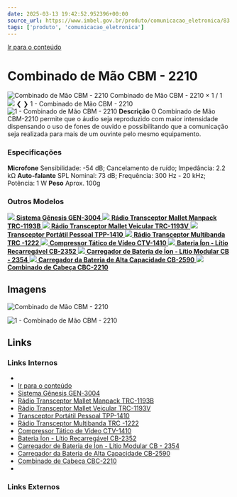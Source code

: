 ```yaml
---
date: 2025-03-13 19:42:52.952396+00:00
source_url: https://www.imbel.gov.br/produto/comunicacao_eletronica/83
tags: ['produto', 'comunicacao_eletronica']
---
```


[](https://www.imbel.gov.br/produto/comunicacao_eletronica/83)
[Ir para o conteúdo](https://www.imbel.gov.br/produto/comunicacao_eletronica/83#conteudo)
# Combinado de Mão CBM - 2210
![Combinado de Mão CBM - 2210](https://www.imbel.gov.br/storage/produto/83-1680689417.png)
Combinado de Mão CBM - 2210
×
1 / 1
![](https://www.imbel.gov.br/storage/produto/83-1680689417.png)
❮ ❯
1 - Combinado de Mão CBM - 2210 
![1 - Combinado de Mão CBM - 2210 ](https://www.imbel.gov.br/storage/produto/83-1680689417.png)
**Descrição**
O Combinado de Mão CBM-2210 permite que o áudio seja reproduzido com maior intensidade dispensando o uso de fones de ouvido e possibilitando que a comunicação seja realizada para mais de um ouvinte pelo mesmo equipamento.
### Especificações
**Microfone**
Sensibilidade: -54 dB; Cancelamento de ruído; Impedância: 2.2 kΩ
**Auto-falante**
SPL Nominal: 73 dB; Frequência: 300 Hz - 20 kHz; Potência: 1 W
**Peso**
Aprox. 100g
### Outros Modelos
[ ![](https://www.imbel.gov.br/storage/produto/102-1690912325.png) **Sistema Gênesis GEN-3004** ](https://www.imbel.gov.br/produto/comunicacao_eletronica/102)
[ ![](https://www.imbel.gov.br/storage/produto/67-1690907932.png) **Rádio Transceptor Mallet Manpack TRC-1193B** ](https://www.imbel.gov.br/produto/comunicacao_eletronica/67)
[ ![](https://www.imbel.gov.br/storage/produto/68-1690907089.png) **Rádio Transceptor Mallet Veicular TRC-1193V** ](https://www.imbel.gov.br/produto/comunicacao_eletronica/68)
[ ![](https://www.imbel.gov.br/storage/produto/63-1680606513.png) **Transceptor Portátil Pessoal TPP-1410** ](https://www.imbel.gov.br/produto/comunicacao_eletronica/63)
[ ![](https://www.imbel.gov.br/storage/produto/70-1680608575.png) **Rádio Transceptor Multibanda TRC -1222** ](https://www.imbel.gov.br/produto/comunicacao_eletronica/70)
[ ![](https://www.imbel.gov.br/storage/produto/64-1680606780.png) **Compressor Tático de Vídeo CTV-1410** ](https://www.imbel.gov.br/produto/comunicacao_eletronica/64)
[ ![](https://www.imbel.gov.br/storage/produto/71-1680609926.png) **Bateria Íon - Lítio Recarregável CB-2352** ](https://www.imbel.gov.br/produto/comunicacao_eletronica/71)
[ ![](https://www.imbel.gov.br/storage/produto/73-1680610498.png) **Carregador de Bateria de Íon - Lítio Modular CB - 2354** ](https://www.imbel.gov.br/produto/comunicacao_eletronica/73)
[ ![](https://www.imbel.gov.br/storage/produto/76-1680611455.png) **Carregador da Bateria de Alta Capacidade CB-2590** ](https://www.imbel.gov.br/produto/comunicacao_eletronica/76)
[ ![](https://www.imbel.gov.br/storage/produto/82-1680615184.png) **Combinado de Cabeça CBC-2210** ](https://www.imbel.gov.br/produto/comunicacao_eletronica/82)
[ ](https://www.imbel.gov.br/produto/comunicacao_eletronica/83#home)


## Imagens

![Combinado de Mão CBM - 2210](https://www.imbel.gov.br/storage/produto/83-1680689417.png)

![1 - Combinado de Mão CBM - 2210 ](https://www.imbel.gov.br/storage/produto/83-1680689417.png)



## Links

### Links Internos

- [](https://www.imbel.gov.br/produto/comunicacao_eletronica/83)
- [Ir para o conteúdo](https://www.imbel.gov.br/produto/comunicacao_eletronica/83#conteudo)
- [Sistema Gênesis GEN-3004](https://www.imbel.gov.br/produto/comunicacao_eletronica/102)
- [Rádio Transceptor Mallet Manpack TRC-1193B](https://www.imbel.gov.br/produto/comunicacao_eletronica/67)
- [Rádio Transceptor Mallet Veicular TRC-1193V](https://www.imbel.gov.br/produto/comunicacao_eletronica/68)
- [Transceptor Portátil Pessoal TPP-1410](https://www.imbel.gov.br/produto/comunicacao_eletronica/63)
- [Rádio Transceptor Multibanda TRC -1222](https://www.imbel.gov.br/produto/comunicacao_eletronica/70)
- [Compressor Tático de Vídeo CTV-1410](https://www.imbel.gov.br/produto/comunicacao_eletronica/64)
- [Bateria Íon - Lítio Recarregável CB-2352](https://www.imbel.gov.br/produto/comunicacao_eletronica/71)
- [Carregador de Bateria de Íon - Lítio Modular CB - 2354](https://www.imbel.gov.br/produto/comunicacao_eletronica/73)
- [Carregador da Bateria de Alta Capacidade CB-2590](https://www.imbel.gov.br/produto/comunicacao_eletronica/76)
- [Combinado de Cabeça CBC-2210](https://www.imbel.gov.br/produto/comunicacao_eletronica/82)
- [](https://www.imbel.gov.br/produto/comunicacao_eletronica/83#home)

### Links Externos



